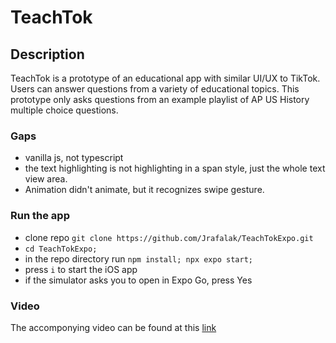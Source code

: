# TeachTok

## Description
TeachTok is a prototype of an educational app with similar UI/UX to TikTok. Users can answer questions from a variety of educational topics. This prototype only asks questions from an example playlist of AP US History multiple choice questions.

### Gaps
- vanilla js, not typescript
- the text highlighting is not highlighting in a span style, just the whole text view area.
- Animation didn't animate, but it recognizes swipe gesture.

### Run the app
- clone repo `git clone https://github.com/Jrafalak/TeachTokExpo.git`
- `cd TeachTokExpo;`
- in the repo directory run `npm install; npx expo start;`
- press `i` to start the iOS app
- if the simulator asks you to open in Expo Go, press Yes

### Video 
The accomponying video can be found at this [link](https://drive.google.com/file/d/1S-DfNO6zirp3kCru5Cnep9J-m5zy39r7/view?usp=sharing)